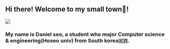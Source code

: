 ## Hi there! Welcome to my small town🏡!
<img src="https://capsule-render.vercel.app/api?type=rect&color=gradient&height=300&section=header&text=DANIEL%20SEO&fontSize=90" />
<h3>My name is Daniel seo, a student who major Computer science & engineering(Hoseo univ) from South korea🇰🇷.</h3>
